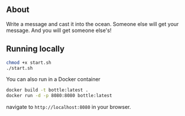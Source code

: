 ## About

Write a message and cast it into the ocean. Someone else will get your message. And you will get someone else's!

## Running locally

```bash
chmod +x start.sh
./start.sh
```

You can also run in a Docker container

```bash
docker build -t bottle:latest .
docker run -d -p 8080:8080 bottle:latest
```

navigate to `http://localhost:8080` in your browser.
